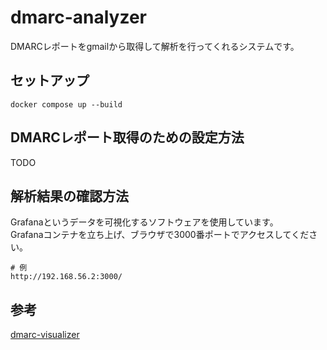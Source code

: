 # dmarc-analyzer

DMARCレポートをgmailから取得して解析を行ってくれるシステムです。

## セットアップ
```
docker compose up --build
```

## DMARCレポート取得のための設定方法
TODO

## 解析結果の確認方法
Grafanaというデータを可視化するソフトウェアを使用しています。  
Grafanaコンテナを立ち上げ、ブラウザで3000番ポートでアクセスしてください。  
```
# 例
http://192.168.56.2:3000/
```


## 参考
[dmarc-visualizer](https://github.com/debricked/dmarc-visualizer)